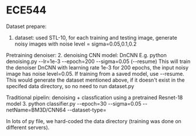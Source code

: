 # ECE544
Dataset prepare: 
1. dataset: used STL-10, for each training and testing image, generate noisy images with noise level = sigma=0.05,0.1,0.2

Pretraining denoiser:
2. denoising CNN model: DnCNN
E.g. python denoising.py --lr=1e-3 --epoch=200 --sigma=0.05 (--resume)
This will train the denoiser DnCNN with learning rate 1e-3 for 200 epochs, the input noisy image has noise level=0.05. If training from a saved model, use --resume. This would generate the dataset mentioned above, if it doesn't exist in the specifed data directory, so no need to run dataset.py

Traditional pipelin: denoising + classfication using a pretrained Resnet-18 model
3. python classifier.py --epoch=30 --sigma=0.05 --netName=BM3D/CNN64 --dataset-type=
 
In lots of py file, we hard-coded the data directory (training was done on different servers).
